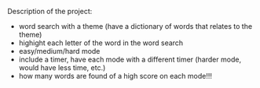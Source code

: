 Description of the project:
- word search with a theme (have a dictionary of words that relates to the theme)
- highight each letter of the word in the word search
- easy/medium/hard mode
- include a timer, have each mode with a different timer (harder mode, would have less time, etc.)
- how many words are found of a high score on each mode!!!
